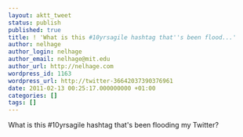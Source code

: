 ```yaml
---
layout: aktt_tweet
status: publish
published: true
title: ! 'What is this #10yrsagile hashtag that''s been flood...'
author: nelhage
author_login: nelhage
author_email: nelhage@mit.edu
author_url: http://nelhage.com
wordpress_id: 1163
wordpress_url: http://twitter-36642037390376961
date: 2011-02-13 00:25:17.000000000 +01:00
categories: []
tags: []
---
```

What is this #10yrsagile hashtag that's been flooding my Twitter?

